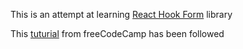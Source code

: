 This is an attempt at learning [React Hook Form](https://react-hook-form.com/) library

This [tuturial](https://www.freecodecamp.org/news/how-to-create-forms-in-react-using-react-hook-form/) from freeCodeCamp has been followed